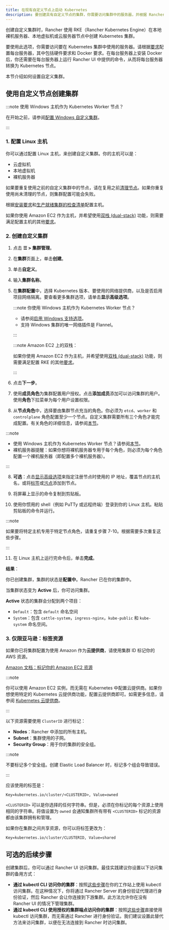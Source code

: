 ```yaml
---
title: 在现有自定义节点上启动 Kubernetes
description: 要创建具有自定义节点的集群，你需要访问集群中的服务器，并根据 Rancher 的要求配置服务器。
---
```


创建自定义集群时，Rancher 使用 RKE（Rancher Kubernetes Engine）在本地裸机服务器、本地虚拟机或云服务器节点中创建 Kubernetes 集群。

要使用此选项，你需要访问要在 Kubernetes 集群中使用的服务器。请根据[要求](../how-to-guides/new-user-guides/kubernetes-clusters-in-rancher-setup/node-requirements-for-rancher-managed-clusters.md)配置每台服务器，其中包括硬件要求和 Docker 要求。在每台服务器上安装 Docker 后，你还需要在每台服务器上运行 Rancher UI 中提供的命令，从而将每台服务器转换为 Kubernetes 节点。

本节介绍如何设置自定义集群。

## 使用自定义节点创建集群

:::note 使用 Windows 主机作为 Kubernetes Worker 节点？

在开始之前，请参阅[配置 Windows 自定义集群](use-windows-clusters.md)。

:::

### 1. 配置 Linux 主机

你可以通过配置 Linux 主机，来创建自定义集群。你的主机可以是：

- 云虚拟机
- 本地虚拟机
- 裸机服务器

如果要重复使用之前的自定义集群中的节点，请在复用之前[清理节点](../how-to-guides/new-user-guides/manage-clusters/clean-cluster-nodes.md)。如果你重复使用尚未清理的节点，则集群配置可能会失败。

根据[安装要求](../how-to-guides/new-user-guides/kubernetes-clusters-in-rancher-setup/node-requirements-for-rancher-managed-clusters.md)和[生产就绪集群的检查清单](checklist-for-production-ready-clusters.md)配置主机。

如果你使用 Amazon EC2 作为主机，并希望使用[双栈 (dual-stack)](https://kubernetes.io/docs/concepts/services-networking/dual-stack/) 功能，则需要满足配置主机的其他[要求](https://rancher.com/docs/rke//latest/en/config-options/dual-stack#requirements)。

### 2. 创建自定义集群

1. 点击 **☰ > 集群管理**。
1. 在**集群**页面上，单击**创建**。
1. 单击**自定义**。
1. 输入**集群名称**。
1. 在**集群配置**中，选择 Kubernetes 版本、要使用的网络提供商，以及是否启用项目网络隔离。要查看更多集群选项，请单击**显示高级选项**。

   :::note 你使用 Windows 主机作为 Kubernetes Worker 节点？

   - 请参阅[启用 Windows 支持选项](use-windows-clusters.md)。
   - 支持 Windows 集群的唯一网络插件是 Flannel。

   :::

   :::note Amazon EC2 上的双栈：

   如果你使用 Amazon EC2 作为主机，并希望使用[双栈 (dual-stack)](https://kubernetes.io/docs/concepts/services-networking/dual-stack/) 功能，则需要满足配置 RKE 的其他[要求](https://rancher.com/docs/rke//latest/en/config-options/dual-stack#requirements)。

   :::

6. 点击**下一步**。

4. 使用**成员角色**为集群配置用户授权。点击**添加成员**添加可以访问集群的用户。使用**角色**下拉菜单为每个用户设置权限。

7. 从**节点角色**中，选择要由集群节点充当的角色。你必须为 `etcd`、`worker` 和 `controlplane` 角色配置至少一个节点。自定义集群需要所有三个角色才能完成配置。有关角色的详细信息，请参阅[本节](../reference-guides/kubernetes-concepts.md#kubernetes-集群中节点的角色)。

:::note

- 使用 Windows 主机作为 Kubernetes Worker 节点？请参阅[本节](use-windows-clusters.md)。
- 裸机服务器提醒：如果你想将裸机服务器专用于每个角色，则必须为每个角色配置一个裸机服务器（即配置多个裸机服务器）。

:::

8. **可选**：点击[显示高级选项](../how-to-guides/new-user-guides/launch-kubernetes-with-rancher/about-rancher-agents.md)来指定注册节点时使用的 IP 地址，覆盖节点的主机名，或将[标签](https://kubernetes.io/docs/concepts/overview/working-with-objects/labels/)或[污点](https://kubernetes.io/docs/concepts/configuration/taint-and-toleration/)添加到节点。

9. 将屏幕上显示的命令复制到剪贴板。

10. 使用你惯用的 shell（例如 PuTTy 或远程终端）登录到你的 Linux 主机。粘贴剪贴板的命令并运行。

:::note

如果要将特定主机专用于特定节点角色，请重复步骤 7-10。根据需要多次重复这些步骤。

:::

11. 在 Linux 主机上运行完命令后，单击**完成**。

**结果**：

你已创建集群，集群的状态是**配置中**。Rancher 已在你的集群中。

当集群状态变为 **Active** 后，你可访问集群。

**Active** 状态的集群会分配到两个项目：

- `Default`：包含 `default` 命名空间
- `System`：包含 `cattle-system`，`ingress-nginx`，`kube-public` 和 `kube-system` 命名空间。


### 3. 仅限亚马逊：标签资源

如果你已将集群配置为使用 Amazon 作为**云提供商**，请使用集群 ID 标记你的 AWS 资源。

[Amazon 文档：标记你的 Amazon EC2 资源](https://docs.aws.amazon.com/AWSEC2/latest/UserGuide/Using_Tags.html)

:::note

你可以使用 Amazon EC2 实例，而无需在 Kubernetes 中配置云提供商。如果你想使用特定的 Kubernetes 云提供商功能，配置云提供商即可。如需更多信息，请参阅 [Kubernetes 云提供商](https://github.com/kubernetes/website/blob/release-1.18/content/en/docs/concepts/cluster-administration/cloud-providers.md)。

:::

以下资源需要使用 `ClusterID` 进行标记：

- **Nodes**：Rancher 中添加的所有主机。
- **Subnet**：集群使用的子网。
- **Security Group**：用于你的集群的安全组。

:::note

不要标记多个安全组。创建 Elastic Load Balancer 时，标记多个组会导致错误。

:::

应该使用的标签是：

```
Key=kubernetes.io/cluster/<CLUSTERID>, Value=owned
```

`<CLUSTERID>` 可以是你选择的任何字符串。但是，必须在你标记的每个资源上使用相同的字符串。将值设置为 `owned` 会通知集群所有带有 `<CLUSTERID>` 标记的资源都由该集群拥有和管理。

如果你在集群之间共享资源，你可以将标签更改为：

```
Key=kubernetes.io/cluster/CLUSTERID, Value=shared
```

## 可选的后续步骤

创建集群后，你可以通过 Rancher UI 访问集群。最佳实践建议你设置以下访问集群的备用方式：

- **通过 kubectl CLI 访问你的集群**：按照[这些步骤](../how-to-guides/new-user-guides/manage-clusters/access-clusters/use-kubectl-and-kubeconfig.md#在工作站使用-kubectl-访问集群)在你的工作站上使用 kubectl 访问集群。在这种情况下，你将通过 Rancher Server 的身份验证代理进行身份验证，然后 Rancher 会让你连接到下游集群。此方法允许你在没有 Rancher UI 的情况下管理集群。
- **通过 kubectl CLI 使用授权的集群端点访问你的集群**：按照[这些步骤](../how-to-guides/new-user-guides/manage-clusters/access-clusters/use-kubectl-and-kubeconfig.md#直接使用下游集群进行身份验证)直接使用 kubectl 访问集群，而无需通过 Rancher 进行身份验证。我们建议设置此替代方法来访问集群，以便在无法连接到 Rancher 时访问集群。
